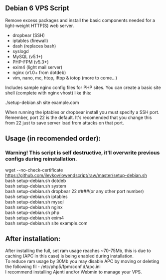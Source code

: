 ## Debian 6 VPS Script

Remove excess packages and install the basic components needed for a light-weight HTTP(S) web server.

 - dropbear (SSH)
 - iptables (firewall)
 - dash (replaces bash)
 - syslogd
 - MySQL (v5.1+)
 - PHP-FPM (v5.3+)
 - exim4 (light mail server)
 - nginx (v1.0+ from dotdeb)
 - vim, nano, mc, htop, iftop & iotop (more to come...)

Includes sample nginx config files for PHP sites. You can create a basic site shell (complete with nginx vhost) like this:

./setup-debian.sh site example.com

When running the iptables or dropbear install you must specify a SSH port. Remember, port 22 is the default. It's recomended that you change this from 22 just to save server load from attacks on that port.

## Usage (in recomended order):  
### Warning! This script is self destructive, it'll overwrite previous configs during reinstallation.  
 wget --no-check-certificate https://github.com/ilevkov/lowendscript/raw/master/setup-debian.sh  
 bash setup-debian.sh dotdeb  
 bash setup-debian.sh system  
 bash setup-debian.sh dropbear 22  ####(or any other port number)  
 bash setup-debian.sh iptables  
 bash setup-debian.sh mysql  
 bash setup-debian.sh nginx  
 bash setup-debian.sh php  
 bash setup-debian.sh exim4   
 bash setup-debian.sh site example.com  
  
## After installation:  
After installing the full, set ram usage reaches ~70-75Mb, this is due to caching (APC in this case) is being enabled during installation.  
To reduce ram usage by 30Mb you may disable APC by moving or deleting the following fil - /etc/php5/fpm/conf.d/apc.ini  
I recommend installing Ajenti and/or Webmin to manage your VPS.  